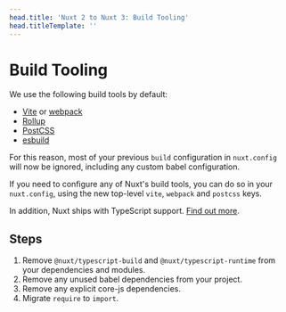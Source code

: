 ```yaml
---
head.title: 'Nuxt 2 to Nuxt 3: Build Tooling'
head.titleTemplate: ''
---
```


# Build Tooling

We use the following build tools by default:

- [Vite](https://vitejs.dev/) or [webpack](https://webpack.js.org/)
- [Rollup](https://rollupjs.org/)
- [PostCSS](https://postcss.org/)
- [esbuild](https://esbuild.github.io/)

For this reason, most of your previous `build` configuration in `nuxt.config` will now be ignored, including any custom babel configuration.

If you need to configure any of Nuxt's build tools, you can do so in your `nuxt.config`, using the new top-level `vite`, `webpack` and `postcss` keys.

In addition, Nuxt ships with TypeScript support. [Find out more](/guide/concepts/typescript).

## Steps

1. Remove `@nuxt/typescript-build` and `@nuxt/typescript-runtime` from your dependencies and modules.
1. Remove any unused babel dependencies from your project.
1. Remove any explicit core-js dependencies.
1. Migrate `require` to `import`.

<!-- TODO: Enabling webpack builder -->
